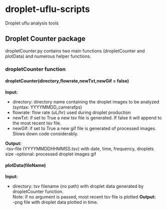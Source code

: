 # droplet-uflu-scripts
Droplet uflu analysis tools


## Droplet Counter package
dropletCounter.py contains two main functions (dropletCounter and plotData) and numerous helper functions.

### dropletCounter function
#### dropletCounter(directory,flowrate,newTxt,newGif = false)  
**Input:**
- directory: directory name containing the droplet images to be analyzed (syntax: YYYYMMDD_camerafps)
- flowrate: flow rate (uL/hr) used during droplet production
- newTxt: if set to True a new tsv file is generated. If false it will append to the most recent tsv file.
- newGif: if set to True a new gif file is generated of processed images. Slows down code considerably.

**Output:**  
-tsv-file (YYYYMMDDHHMMSS.tsv) with date, time, frequency, droplets size
-optional: processed droplet images gif

#### plotData(fileName)  
**Input:**
- directory: tsv filename (no path) with droplet data generated by dropletCounter function.  
Note: if no argument is passed, most recent tsv file is plotted
**Output:**  
-png file with droplet data plotted in time.

